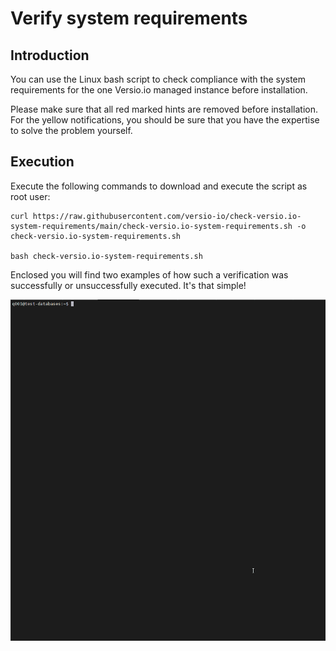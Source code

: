 # Verify system requirements 

## Introduction

You can use the Linux bash script to check compliance with the system requirements for the one Versio.io managed instance before installation. 

Please make sure that all red marked hints are removed before installation. For the yellow notifications, you should be sure that you have the expertise to solve the problem yourself.

## Execution

Execute the following commands to download and execute the script as root user:

```
curl https://raw.githubusercontent.com/versio-io/check-versio.io-system-requirements/main/check-versio.io-system-requirements.sh -o check-versio.io-system-requirements.sh

bash check-versio.io-system-requirements.sh 
```

Enclosed you will find two examples of how such a verification was successfully or unsuccessfully executed. It's that simple!

![Script execution example](img/exceution-example.gif)
